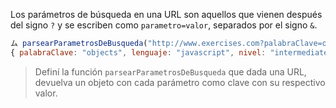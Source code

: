 Los parámetros de búsqueda en una URL son aquellos que vienen después del signo `?` y se escriben como `parametro=valor`, separados por el signo `&`.

```javascript
ム parsearParametrosDeBusqueda("http://www.exercises.com?palabraClave=objects&lenguaje=javascript&nivel=intermediate");
{ palabraClave: "objects", lenguaje: "javascript", nivel: "intermediate" }
```

> Definí la función `parsearParametrosDeBusqueda` que dada una URL, devuelva un objeto con cada parámetro como clave con su respectivo valor.